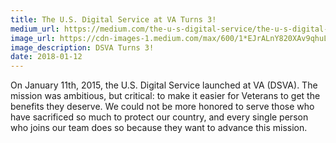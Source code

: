 ```yaml
---
title: The U.S. Digital Service at VA Turns 3!
medium_url: https://medium.com/the-u-s-digital-service/the-u-s-digital-service-at-va-turns-3-d2f0494ec31d
image_url: https://cdn-images-1.medium.com/max/600/1*EJrALnY820XAv9qhuL9HXg.png
image_description: DSVA Turns 3!
date: 2018-01-12
---
```


On January 11th, 2015, the U.S. Digital Service launched at VA (DSVA). The mission was ambitious, but critical: to make it easier for Veterans to get the benefits they deserve. We could not be more honored to serve those who have sacrificed so much to protect our country, and every single person who joins our team does so because they want to advance this mission.
